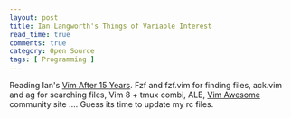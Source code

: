```yaml
---
layout: post
title: Ian Langworth's Things of Variable Interest
read_time: true  
comments: true
category: Open Source
tags: [ Programming ]
---
```


Reading Ian's [Vim After 15 Years](https://statico.github.io/). Fzf and fzf.vim for finding files, ack.vim and ag for searching files, Vim 8 + tmux combi, ALE, [Vim Awesome](https://vimawesome.com/) community site .... Guess its time to update my rc files.

